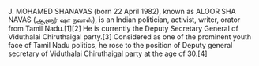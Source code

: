 J. MOHAMED SHANAVAS (born 22 April 1982), known as ALOOR SHA NAVAS (ஆளூர் ஷா நவாஸ்), is an Indian politician, activist, writer, orator from Tamil Nadu.[1][2] He is currently the Deputy Secretary General of Viduthalai Chiruthaigal party.[3] Considered as one of the prominent youth face of Tamil Nadu politics, he rose to the position of Deputy general secretary of Viduthalai Chiruthaigal party at the age of 30.[4]
